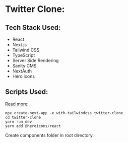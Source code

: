 # Twitter Clone:

## Tech Stack Used:

- React
- Next.js
- Tailwind CSS
- TypeScript
- Server Side Rendering
- Sanity CMS
- NextAuth
- Hero icons

## Scripts Used:

[Read more:](https://v2.tailwindcss.com/docs/guides/nextjs)

```
npx create-next-app -e with-tailwindcss twitter-clone
cd twitter-clone
yarn run dev
yarn add @heroicons/react
```

Create components folder in root directory.
